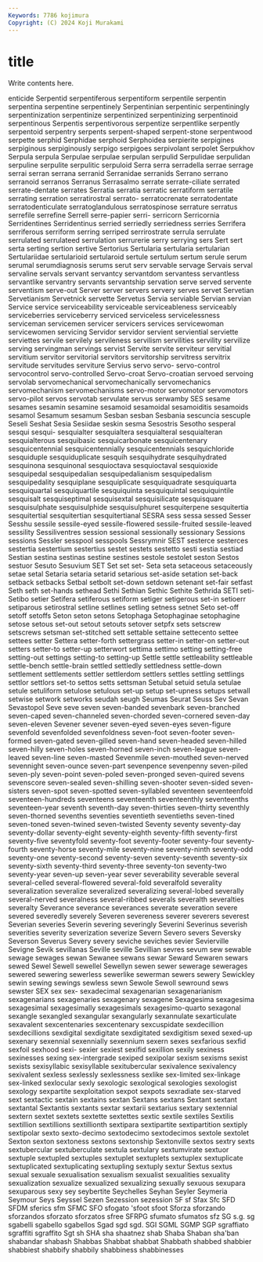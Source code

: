```yaml
---
Keywords: 7786 kojimura
Copyright: (C) 2024 Koji Murakami
---
```


# title

Write contents here.



enticide Serpentid
serpentiferous serpentiform serpentile serpentin serpentina serpentine serpentinely Serpentinian serpentinic serpentiningly
serpentinization serpentinize serpentinized serpentinizing serpentinoid serpentinous Serpentis serpentivorous serpentize serpentlike
serpently serpentoid serpentry serpents serpent-shaped serpent-stone serpentwood serpette serphid Serphidae
serphoid Serphoidea serpierite serpigines serpiginous serpiginously serpigo serpigoes serpivolant serpolet
Serpukhov Serpula serpula Serpulae serpulae serpulan serpulid Serpulidae serpulidan serpuline
serpulite serpulitic serpuloid Serra serra serradella serrae serrage serrai serran
serrana serranid Serranidae serranids Serrano serrano serranoid serranos Serranus Serrasalmo
serrate serrate-ciliate serrated serrate-dentate serrates Serratia serratia serratic serratiform serratile
serrating serration serratirostral serrato- serratocrenate serratodentate serratodenticulate serratoglandulous serratospinose serrature
serratus serrefile serrefine Serrell serre-papier serri- serricorn Serricornia Serridentines Serridentinus
serried serriedly serriedness serries Serrifera serriferous serriform serring serriped serrirostrate
serrula serrulate serrulated serrulateed serrulation serrurerie serry serrying sers Sert
sert serta serting sertion sertive Sertorius Sertularia sertularia sertularian Sertulariidae
sertularioid sertularoid sertule sertulum sertum serule serum serumal serumdiagnosis serums
serut serv servable servage Servais serval servaline servals servant servantcy
servantdom servantess servantless servantlike servantry servants servantship servation serve served
servente serventism serve-out Server server servers servery serves servet Servetian
Servetianism Servetnick servette Servetus Servia serviable Servian servian Service service
serviceability serviceable serviceableness serviceably serviceberries serviceberry serviced serviceless servicelessness serviceman
servicemen servicer servicers services servicewoman servicewomen servicing Servidor servidor servient
serviential serviette serviettes servile servilely servileness servilism servilities servility servilize
serving servingman servings servist Servite servite serviteur servitial servitium servitor
servitorial servitors servitorship servitress servitrix servitude servitudes serviture Servius servo
servo- servo-control servocontrol servo-controlled Servo-croat Servo-croatian servoed servoing servolab servomechanical
servomechanically servomechanics servomechanism servomechanisms servo-motor servomotor servomotors servo-pilot servos servotab
servulate servus serwamby SES sesame sesames sesamin sesamine sesamoid sesamoidal
sesamoiditis sesamoids sesamol Sesamum sesamum Sesban sesban Sesbania sescuncia sescuple
Seseli Seshat Sesia Sesiidae seskin sesma Sesostris Sesotho sesperal sesqui
sesqui- sesquialter sesquialtera sesquialteral sesquialteran sesquialterous sesquibasic sesquicarbonate sesquicentenary sesquicentennial
sesquicentennially sesquicentennials sesquichloride sesquiduple sesquiduplicate sesquih sesquihydrate sesquihydrated sesquinona sesquinonal
sesquioctava sesquioctaval sesquioxide sesquipedal sesquipedalian sesquipedalianism sesquipedalism sesquipedality sesquiplane sesquiplicate
sesquiquadrate sesquiquarta sesquiquartal sesquiquartile sesquiquinta sesquiquintal sesquiquintile sesquisalt sesquiseptimal sesquisextal
sesquisilicate sesquisquare sesquisulphate sesquisulphide sesquisulphuret sesquiterpene sesquitertia sesquitertial sesquitertian sesquitertianal
SESRA sess sessa sessed Sesser Sesshu sessile sessile-eyed sessile-flowered sessile-fruited
sessile-leaved sessility Sessiliventres session sessional sessionally sessionary Sessions sessions Sessler
sesspool sesspools Sessrymnir SEST sesterce sesterces sestertia sestertium sestertius sestet
sestets sestetto sesti sestia sestiad Sestian sestina sestinas sestine sestines
sestole sestolet seston Sestos sestuor Sesuto Sesuvium SET Set set
set- Seta seta setaceous setaceously setae setal Setaria setaria setarid
setarious set-aside setation set-back setback setbacks Setbal setbolt set-down setdown
setenant set-fair setfast Seth seth set-hands sethead Sethi Sethian Sethic
Sethite Sethrida SETI seti- Setibo setier Setifera setiferous setiform setiger
setigerous set-in setioerr setiparous setirostral setline setlines setling setness setnet
Seto set-off setoff setoffs Seton seton setons Setophaga Setophaginae setophagine
setose setous set-out setout setouts setover setpfx sets setscrew setscrews
setsman set-stitched sett settable settaine settecento settee settees setter Settera
setter-forth settergrass setter-in setter-on setter-out setters setter-to setter-up setterwort settima
settimo setting setting-free setting-out settings setting-to setting-up Settle settle settleability
settleable settle-bench settle-brain settled settledly settledness settle-down settlement settlements settler
settlerdom settlers settles settling settlings settlor settlors set-to settos setts
settsman Setubal setuid setula setulae setule setuliform setulose setulous set-up
setup set-upness setups setwall setwise setwork setworks seudah seugh Seumas
Seurat Seuss Sev Sevan Sevastopol Seve seve seven seven-banded sevenbark
seven-branched seven-caped seven-channeled seven-chorded seven-cornered seven-day seven-eleven Sevener sevener seven-eyed
seven-eyes seven-figure sevenfold sevenfolded sevenfoldness seven-foot seven-footer seven-formed seven-gated seven-gilled
seven-hand seven-headed seven-hilled seven-hilly seven-holes seven-horned seven-inch seven-league seven-leaved seven-line
seven-masted Sevenmile seven-mouthed seven-nerved sevennight seven-ounce seven-part sevenpence sevenpenny seven-piled
seven-ply seven-point seven-poled seven-pronged seven-quired sevens sevenscore seven-sealed seven-shilling seven-shooter
seven-sided seven-sisters seven-spot seven-spotted seven-syllabled seventeen seventeenfold seventeen-hundreds seventeens seventeenth
seventeenthly seventeenths seventeen-year seventh seventh-day seven-thirties seven-thirty seventhly seven-thorned sevenths
seventies seventieth seventieths seven-tined seven-toned seven-twined seven-twisted Seventy seventy seventy-day
seventy-dollar seventy-eight seventy-eighth seventy-fifth seventy-first seventy-five seventyfold seventy-foot seventy-footer seventy-four
seventy-fourth seventy-horse seventy-mile seventy-nine seventy-ninth seventy-odd seventy-one seventy-second seventy-seven seventy-seventh
seventy-six seventy-sixth seventy-third seventy-three seventy-ton seventy-two seventy-year seven-up seven-year sever
severability severable several several-celled several-flowered several-fold severalfold severality severalization severalize
severalized severalizing several-lobed severally several-nerved severalness several-ribbed severals severalth severalties
severalty Severance severance severances severate severation severe severed severedly severely
Severen severeness severer severers severest Severian severies Severin severing severingly
Severini Severinus severish severities severity severization severize Severn Severo severs
Seversky Severson Severus Severy severy seviche seviches sevier Sevierville Sevigne
Sevik sevillanas Seville seville Sevillian sevres sevum sew sewable sewage
sewages sewan Sewanee sewans sewar Seward Sewaren sewars sewed Sewel
Sewell sewellel Sewellyn sewen sewer sewerage sewerages sewered sewering sewerless
sewerlike sewerman sewers sewery Sewickley sewin sewing sewings sewless sewn
Sewole Sewoll sewround sews sewster SEX sex sex- sexadecimal sexagenarian
sexagenarianism sexagenarians sexagenaries sexagenary sexagene Sexagesima sexagesima sexagesimal sexagesimally sexagesimals
sexagesimo-quarto sexagonal sexangle sexangled sexangular sexangularly sexannulate sexarticulate sexavalent sexcentenaries
sexcentenary sexcuspidate sexdecillion sexdecillions sexdigital sexdigitate sexdigitated sexdigitism sexed sexed-up
sexenary sexennial sexennially sexennium sexern sexes sexfarious sexfid sexfoil sexhood
sexi- sexier sexiest sexifid sexillion sexily sexiness sexinesses sexing sex-intergrade
sexiped sexipolar sexism sexisms sexist sexists sexisyllabic sexisyllable sexitubercular sexivalence
sexivalency sexivalent sexless sexlessly sexlessness sexlike sex-limited sex-linkage sex-linked sexlocular
sexly sexologic sexological sexologies sexologist sexology sexpartite sexploitation sexpot sexpots
sexradiate sex-starved sext sextactic sextain sextains sextan Sextans sextans Sextant
sextant sextantal Sextantis sextants sextar sextarii sextarius sextary sextennial sextern
sextet sextets sextette sextettes sextic sextile sextiles Sextilis sextillion sextillions
sextillionth sextipara sextipartite sextipartition sextiply sextipolar sexto sexto-decimo sextodecimo sextodecimos
sextole sextolet Sexton sexton sextoness sextons sextonship Sextonville sextos sextry
sexts sextubercular sextuberculate sextula sextulary sextumvirate sextuor sextuple sextupled sextuples
sextuplet sextuplets sextuplex sextuplicate sextuplicated sextuplicating sextupling sextuply sextur Sextus
sextus sexual sexuale sexualisation sexualism sexualist sexualities sexuality sexualization sexualize
sexualized sexualizing sexually sexuous sexupara sexuparous sexy sey seybertite Seychelles
Seyhan Seyler Seymeria Seymour Seys Seyssel Sezen Sezession sezession SF
sf Sfax Sfc SFD SFDM sferics sfm SFMC SFO sfogato
'sfoot sfoot Sforza sforzando sforzandos sforzato sforzatos sfree SFRPG sfumato
sfumatos sfz SG s.g. sg sgabelli sgabello sgabellos Sgad sgd
sgd. SGI SGML SGMP SGP sgraffiato sgraffiti sgraffito Sgt sh
SHA sha shaatnez shab Shaba Shaban sha'ban shabandar shabash Shabbas
Shabbat shabbat Shabbath shabbed shabbier shabbiest shabbify shabbily shabbiness shabbinesses
